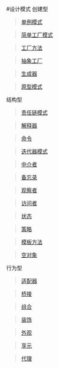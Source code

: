 #设计模式
创建型

>[单例模式]()

>[简单工厂模式]()

>[工厂方法]()

>[抽象工厂]()

>[生成器]()

>[原型模式]()

结构型

>[责任链模式]()

>[解释器]()

>[命令]()

>[迭代器模式]()

>[中介者]()

>[备忘录]()

>[观察者]()

>[访问者]()

>[状态]()

>[策略]()

>[模板方法]()

>[空对象]()

行为型

>[适配器]()

>[桥接]()

>[组合]()

>[装饰]()

>[外观]()

>[享元]()

>[代理]()